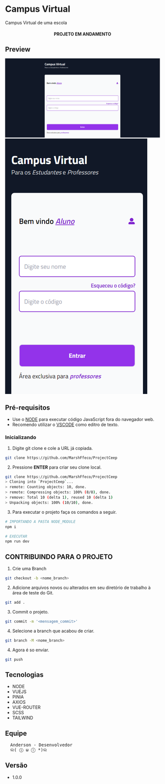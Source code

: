 # Campus Virtual

Campus Virtual de uma escola

<h4 align="center">PROJETO EM ANDAMENTO </h4>


## Preview


![alt text](./github/Pc_1.png)
![alt text](./github/pc_2.png)



## Pré-requisitos

- Use o [NODE](https://nodejs.org/en/download/) para executar código JavaScript fora do navegador web.  
- Recomendo utilizar o [VSCODE](https://code.visualstudio.com) como editro de texto.



### Inicializando

1. Digite git clone e cole a URL já copiada.

```bash
git clone https://github.com/MarshFfeco/ProjectCeep
```

2. Pressione **ENTER** para criar seu clone local.

```bash
git clone https://github.com/MarshFfeco/ProjectCeep
> Cloning into `ProjectCeep`...
> remote: Counting objects: 10, done.
> remote: Compressing objects: 100% (8/8), done.
> remove: Total 10 (delta 1), reused 10 (delta 1)
> Unpacking objects: 100% (10/10), done.
```

3. Para executar o projeto faça os comandos a seguir.

```bash
# IMPORTANDO A PASTA NODE_MODULE
npm i
```

```bash
# EXECUTAR
npm run dev
```

## CONTRIBUINDO PARA O PROJETO

1. Crie uma Branch

```bash
git checkout -b <nome_branch>
```

2. Adicione arquivos novos ou alterados em seu diretório de trabalho à área de teste do Git.

```bash
git add .
```

3. Commit o projeto.

```bash
git commit -m '<mensagem_commit>'
```

4. Selecione a branch que acabou de criar.

```bash
git branch -M <nome_branch>
```

4. Agora é so enviar.
```bash
git push 
```

## Tecnologias
- NODE
- VUEJS
- PINIA
- AXIOS
- VUE-ROUTER
- SCSS
- TAILWIND

## Equipe
<pre>
  Anderson - Desenvolvedor
  ଲ( ⓛ ω ⓛ *)ଲ
</pre>

## Versão
- 1.0.0
